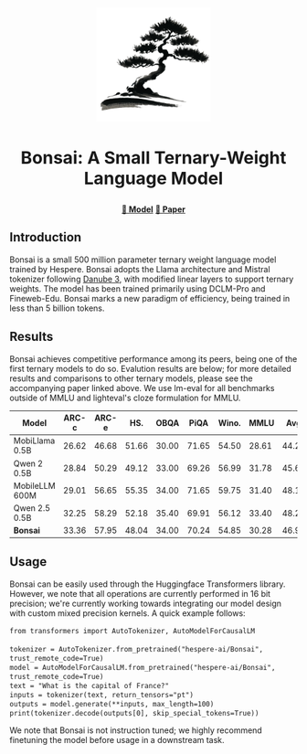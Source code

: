 <!-- markdownlint-disable first-line-h1 -->
<!-- markdownlint-disable html -->
<!-- markdownlint-disable no-duplicate-header -->
<p align="center">
  <img src="figs/bonsai.png" width="200" alt="Bonsai Logo">

<h3 align="center" style="font-size: 30px">Bonsai: A Small Ternary-Weight Language Model</h3>
</p>

<div align="center" style="line-height: 1;">
  <a href="https://huggingface.co/hespere-ai"><b>🤗 Model</b></a> 
  <a href="https://github.com/Hespere/Bonsai/tree/main/paper/Bonsai.pdf"><b>📄 Paper</b></a> 
</div>



<!-- # Bonsai -->

## Introduction

Bonsai is a small 500 million parameter ternary weight language model trained by Hespere. Bonsai adopts the Llama architecture and Mistral tokenizer following [Danube 3](https://arxiv.org/pdf/2407.09276v1), with modified linear layers to support ternary weights. The model has been trained primarily using DCLM-Pro and Fineweb-Edu. Bonsai marks a new paradigm of efficiency, being trained in less than 5 billion tokens.

## Results

Bonsai achieves competitive performance among its peers, being one of the first ternary models to do so. Evalution results are below; for more detailed results and comparisons to other ternary models, please see the accompanying paper linked above. We use lm-eval for all benchmarks outside of MMLU and lighteval's cloze formulation for MMLU.

<div align="center">

| Model | ARC-c | ARC-e | HS. | OBQA | PiQA | Wino. | MMLU | Avg |
|-------|--------|--------|------|-------|-------|--------|-------|-----|
| MobiLlama 0.5B | 26.62 | 46.68 | 51.66 | 30.00 | 71.65 | 54.50 | 28.61 | 44.25 |
| Qwen 2 0.5B | 28.84 | 50.29 | 49.12 | 33.00 | 69.26 | 56.99 | 31.78 | 45.61 |
| MobileLLM 600M | 29.01 | 56.65 | 55.35 | 34.00 | 71.65 | 59.75 | 31.40 | 48.13 |
| Qwen 2.5 0.5B | 32.25 | 58.29 | 52.18 | 35.40 | 69.91 | 56.12 | 33.40 | 48.22 |
| **Bonsai** | 33.36 | 57.95 | 48.04 | 34.00 | 70.24 | 54.85 | 30.28 | 46.96 |

</div>

## Usage
Bonsai can be easily used through the Huggingface Transformers library. However, we note that all operations are currently performed in 16 bit precision; we're currently working towards integrating our model design with custom mixed precision kernels. A quick example follows:

```{python}
from transformers import AutoTokenizer, AutoModelForCausalLM

tokenizer = AutoTokenizer.from_pretrained("hespere-ai/Bonsai", trust_remote_code=True)
model = AutoModelForCausalLM.from_pretrained("hespere-ai/Bonsai", trust_remote_code=True)
text = "What is the capital of France?"
inputs = tokenizer(text, return_tensors="pt")
outputs = model.generate(**inputs, max_length=100)
print(tokenizer.decode(outputs[0], skip_special_tokens=True))
```
We note that Bonsai is not instruction tuned; we highly recommend finetuning the model before usage in a downstream task.


